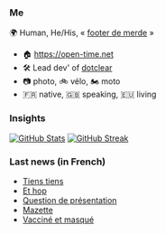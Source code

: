 ### Me

🌍 Human, He/His, « [footer de merde](https://open-time.net/post/2013/07/17/La-veritable-histoire-du-Footer-de-merde-) » 
* 🏠 https://open-time.net 
* 🛠️ Lead dev' of [dotclear](https://git.dotclear.org/dev/dotclear)
* 📷 photo, 🚲 vélo, 🏍️ moto 
* 🇫🇷 native, 🇬🇧 speaking, 🇪🇺 living

### Insights

[![GitHub Stats](https://github-readme-stats-sigma-five.vercel.app/api?username=franck-paul)](https://github.com/franck-paul)
[![GitHub Streak](https://github-readme-streak-stats.herokuapp.com?user=franck-paul)](https://git.io/streak-stats)

### Last news (in French)

<!-- BLOG-POST-LIST:START -->
- [Tiens tiens](https://open-time.net/post/2023/09/24/Tiens-tiens)
- [Et hop](https://open-time.net/post/2023/09/23/Et-hop)
- [Question de présentation](https://open-time.net/post/2023/09/22/Question-de-presentation)
- [Mazette](https://open-time.net/post/2023/09/21/Mazette)
- [Vacciné et masqué](https://open-time.net/post/2023/09/20/Vaccine-et-masque)
<!-- BLOG-POST-LIST:END -->
